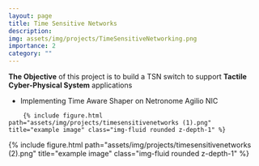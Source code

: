 ```yaml
---
layout: page
title: Time Sensitive Networks
description:
img: assets/img/projects/TimeSensitiveNetworking.png
importance: 2
category: ""
---
```



**The Objective** of this project is to build a TSN switch to support **Tactile Cyber-Physical System** applications

   

- Implementing Time Aware Shaper on Netronome Agilio NIC
<div class="row justify-content-sm-center">
    
        {% include figure.html path="assets/img/projects/timesensitivenetworks (1).png" title="example image" class="img-fluid rounded z-depth-1" %}
</div>





<div class="row justify-content-sm-center">
    <div class="col-sm-4 mt-3 mt-md-0">
        {% include figure.html path="assets/img/projects/timesensitivenetworks (2).png" title="example image" class="img-fluid rounded z-depth-1" %}
    </div>
</div>
  
    


